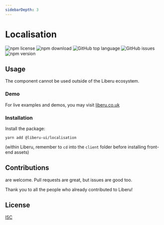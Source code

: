 ```yaml
---
sidebarDepth: 3
---
```


# Localisation

![npm license](https://img.shields.io/npm/l/@liberu-ui/localisation.svg) 
![npm download](https://img.shields.io/npm/dm/@liberu-ui/localisation.svg) 
![GitHub top language](https://img.shields.io/github/languages/top/liberu-ui/localisation.svg) 
![GitHub issues](https://img.shields.io/github/issues/liberu-ui/localisation.svg) 
![npm version](https://img.shields.io/npm/v/@liberu-ui/localisation.svg) 

## Usage
The component cannot be used outside of the Liberu ecosystem.

### Demo

For live examples and demos, you may visit [liberu.co.uk](https://www.liberu.co.uk)

### Installation

Install the package:
```
yarn add @liberu-ui/localisation
```

(within Liberu, remember to `cd` into the `client` folder before installing front-end assets)

## Contributions

are welcome. Pull requests are great, but issues are good too.

Thank you to all the people who already contributed to Liberu!

## License

[ISC](https://opliberuurce.org/licenses/ISC)
